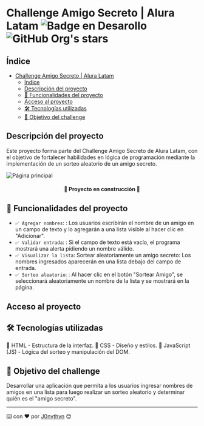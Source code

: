 # Challenge Amigo Secreto | Alura Latam ![Badge en Desarollo](https://img.shields.io/badge/estado-en_desarrollo-green)    ![GitHub Org's stars](https://img.shields.io/github/stars/J0nvthvn?style=social)

## Índice

- [Challenge Amigo Secreto | Alura Latam     ](#challenge-amigo-secreto--alura-latam-----)
  - [Índice](#índice)
  - [Descripción del proyecto](#descripción-del-proyecto)
  - [📌 Funcionalidades del proyecto](#-funcionalidades-del-proyecto)
  - [Acceso al proyecto](#acceso-al-proyecto)
  - [🛠️ Tecnologías utilizadas](#️-tecnologías-utilizadas)
  - [🚀 Objetivo del challenge](#-objetivo-del-challenge)

## Descripción del proyecto
Este proyecto forma parte del Challenge Amigo Secreto de Alura Latam, con el objetivo de fortalecer habilidades en lógica de programación mediante la implementación de un sorteo aleatorio de un amigo secreto.

![Página principal](https://gcdnb.pbrd.co/images/9F58yPCqDOQa.png?o=1)
<h4 align="center">
🚧 Proyecto en construcción 🚧
</h4>

## 📌 Funcionalidades del proyecto
- `✅ Agregar nombres`: : Los usuarios escribirán el nombre de un amigo en un campo de texto y lo agregarán a una lista visible al hacer clic en "Adicionar".
- `✅ Validar entrada`: : Si el campo de texto está vacío, el programa mostrará una alerta pidiendo un nombre válido.
- `✅ Visualizar la lista`: Sortear aleatoriamente un amigo secreto: Los nombres ingresados aparecerán en una lista debajo del campo de entrada.
- `✅ Sorteo aleatorio`: : Al hacer clic en el botón "Sortear Amigo", se seleccionará aleatoriamente un nombre de la lista y se mostrará en la página.

## Acceso al proyecto

## 🛠️ Tecnologías utilizadas
🔹 HTML - Estructura de la interfaz.
🔹 CSS - Diseño y estilos.
🔹 JavaScript (JS) - Lógica del sorteo y manipulación del DOM.

## 🚀 Objetivo del challenge
Desarrollar una aplicación que permita a los usuarios ingresar nombres de amigos en una lista para luego realizar un sorteo aleatorio y determinar quién es el "amigo secreto".

---
⌨️ con ❤️ por [J0nvthvn](https://github.com/J0nvthvn) 😊